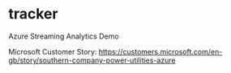 # tracker
Azure Streaming Analytics Demo

Microsoft Customer Story: https://customers.microsoft.com/en-gb/story/southern-company-power-utilities-azure
